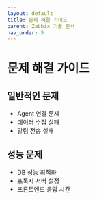 ```yaml
---
layout: default
title: 문제 해결 가이드
parent: Zabbix 기술 문서
nav_order: 5
---
```


# 문제 해결 가이드

## 일반적인 문제
- Agent 연결 문제
- 데이터 수집 실패
- 알림 전송 실패

## 성능 문제
- DB 성능 최적화
- 프록시 서버 설정
- 프론트엔드 응답 시간